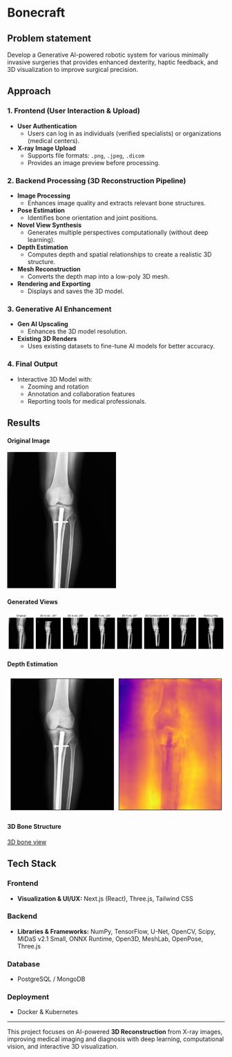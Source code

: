 # Bonecraft

## Problem statement
Develop a Generative AI-powered robotic system for various minimally invasive surgeries that provides enhanced dexterity, haptic feedback, and 3D visualization to improve surgical precision.

## Approach

### 1. **Frontend (User Interaction & Upload)**
   - **User Authentication**
     - Users can log in as individuals (verified specialists) or organizations (medical centers).
   - **X-ray Image Upload**
     - Supports file formats: `.png`, `.jpeg`, `.dicom`
     - Provides an image preview before processing.

### 2. **Backend Processing (3D Reconstruction Pipeline)**  
   - **Image Processing**
     - Enhances image quality and extracts relevant bone structures.
   - **Pose Estimation**
     - Identifies bone orientation and joint positions.
   - **Novel View Synthesis**
     - Generates multiple perspectives computationally (without deep learning).
   - **Depth Estimation**
     - Computes depth and spatial relationships to create a realistic 3D structure.
   - **Mesh Reconstruction**
     - Converts the depth map into a low-poly 3D mesh.
   - **Rendering and Exporting**
     - Displays and saves the 3D model.

### 3. **Generative AI Enhancement**
   - **Gen AI Upscaling**
     - Enhances the 3D model resolution.
   - **Existing 3D Renders**
     - Uses existing datasets to fine-tune AI models for better accuracy.

### 4. **Final Output**
   - Interactive 3D Model with:
     - Zooming and rotation
     - Annotation and collaboration features
     - Reporting tools for medical professionals.

## Results

#### Original Image
<img src="/result/original_image.jpeg" alt="Original image" width="50%">

#### Generated Views
![Alternate views](/result/novel_3d_views%20(1).png)


#### Depth Estimation
![Depth_analysis](/result/depth.png)

#### 3D Bone Structure
[3D bone view](/result/video.mp4)

## **Tech Stack**
### **Frontend**
- **Visualization & UI/UX:** Next.js (React), Three.js, Tailwind CSS  

### **Backend**
- **Libraries & Frameworks:** NumPy, TensorFlow, U-Net, OpenCV, Scipy, MiDaS v2.1 Small, ONNX Runtime, Open3D, MeshLab, OpenPose, Three.js  

### **Database**
- PostgreSQL / MongoDB  

### **Deployment**
- Docker & Kubernetes  

---

This project focuses on AI-powered **3D Reconstruction** from X-ray images, improving medical imaging and diagnosis with deep learning, computational vision, and interactive 3D visualization.
